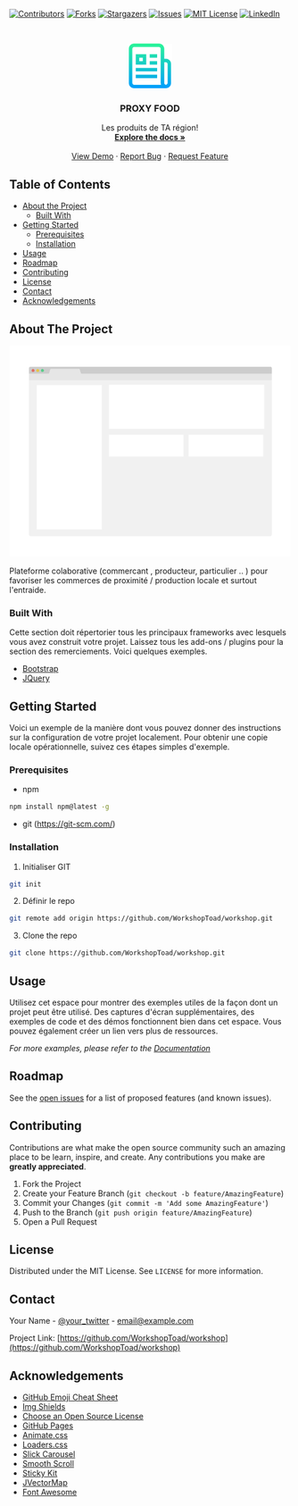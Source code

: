 <!--
*** Thanks for checking out this README Template. If you have a suggestion that would
*** make this better, please fork the repo and create a pull request or simply open
*** an issue with the tag "enhancement".
*** Thanks again! Now go create something AMAZING! :D
-->





<!-- PROJECT SHIELDS -->
<!--
*** I'm using markdown "reference style" links for readability.
*** Reference links are enclosed in brackets [ ] instead of parentheses ( ).
*** See the bottom of this document for the declaration of the reference variables
*** for contributors-url, forks-url, etc. This is an optional, concise syntax you may use.
*** https://www.markdownguide.org/basic-syntax/#reference-style-links
-->
[![Contributors][contributors-shield]][contributors-url]
[![Forks][forks-shield]][forks-url]
[![Stargazers][stars-shield]][stars-url]
[![Issues][issues-shield]][issues-url]
[![MIT License][license-shield]][license-url]
[![LinkedIn][linkedin-shield]][linkedin-url]



<!-- PROJECT LOGO -->
<br />
<p align="center">
  <a href="https://github.com/WorkshopToad/workshop">
    <img src="images/logo.png" alt="Logo" width="80" height="80">
  </a>

  <h3 align="center">PROXY FOOD</h3>

  <p align="center">
    Les produits de TA région!
    <br />
    <a href="https://github.com/WorkshopToad/workshop"><strong>Explore the docs »</strong></a>
    <br />
    <br />
    <a href="https://github.com/WorkshopToad/workshop">View Demo</a>
    ·
    <a href="https://github.com/WorkshopToad/workshop/issues">Report Bug</a>
    ·
    <a href="https://github.com/WorkshopToad/workshop/issues">Request Feature</a>
  </p>
</p>



<!-- TABLE OF CONTENTS -->
## Table of Contents

* [About the Project](#about-the-project)
  * [Built With](#built-with)
* [Getting Started](#getting-started)
  * [Prerequisites](#prerequisites)
  * [Installation](#installation)
* [Usage](#usage)
* [Roadmap](#roadmap)
* [Contributing](#contributing)
* [License](#license)
* [Contact](#contact)
* [Acknowledgements](#acknowledgements)



<!-- ABOUT THE PROJECT -->
## About The Project

[![Product Name Screen Shot][product-screenshot]](https://example.com)

Plateforme colaborative (commercant , producteur, particulier .. ) pour favoriser les commerces de proximité / production locale et surtout l'entraide.

### Built With

Cette section doit répertorier tous les principaux frameworks avec lesquels vous avez construit votre projet. Laissez tous les add-ons / plugins pour la section des remerciements. Voici quelques exemples.
* [Bootstrap](https://getbootstrap.com)
* [JQuery](https://jquery.com)


<!-- GETTING STARTED -->
## Getting Started

Voici un exemple de la manière dont vous pouvez donner des instructions sur la configuration de votre projet localement.
Pour obtenir une copie locale opérationnelle, suivez ces étapes simples d'exemple.

### Prerequisites


* npm
```sh
npm install npm@latest -g
```
* git (https://git-scm.com/)

### Installation

1. Initialiser GIT 
```sh
git init 
```
2. Définir le repo
```sh
git remote add origin https://github.com/WorkshopToad/workshop.git
```
3. Clone the repo
```sh
git clone https://github.com/WorkshopToad/workshop.git
```


<!-- USAGE EXAMPLES -->
## Usage


Utilisez cet espace pour montrer des exemples utiles de la façon dont un projet peut être utilisé. Des captures d'écran supplémentaires, des exemples de code et des démos fonctionnent bien dans cet espace. Vous pouvez également créer un lien vers plus de ressources.

_For more examples, please refer to the [Documentation](https://example.com)_



<!-- ROADMAP -->
## Roadmap

See the [open issues](https://github.com/WorkshopToad/workshop/issues) for a list of proposed features (and known issues).



<!-- CONTRIBUTING -->
## Contributing

Contributions are what make the open source community such an amazing place to be learn, inspire, and create. Any contributions you make are **greatly appreciated**.

1. Fork the Project
2. Create your Feature Branch (`git checkout -b feature/AmazingFeature`)
3. Commit your Changes (`git commit -m 'Add some AmazingFeature'`)
4. Push to the Branch (`git push origin feature/AmazingFeature`)
5. Open a Pull Request



<!-- LICENSE -->
## License

Distributed under the MIT License. See `LICENSE` for more information.



<!-- CONTACT -->
## Contact

Your Name - [@your_twitter](https://twitter.com/your_username) - email@example.com

Project Link: [https://github.com/WorkshopToad/workshop](https://github.com/WorkshopToad/workshop)



<!-- ACKNOWLEDGEMENTS -->
## Acknowledgements
* [GitHub Emoji Cheat Sheet](https://www.webpagefx.com/tools/emoji-cheat-sheet)
* [Img Shields](https://shields.io)
* [Choose an Open Source License](https://choosealicense.com)
* [GitHub Pages](https://pages.github.com)
* [Animate.css](https://daneden.github.io/animate.css)
* [Loaders.css](https://connoratherton.com/loaders)
* [Slick Carousel](https://kenwheeler.github.io/slick)
* [Smooth Scroll](https://github.com/cferdinandi/smooth-scroll)
* [Sticky Kit](http://leafo.net/sticky-kit)
* [JVectorMap](http://jvectormap.com)
* [Font Awesome](https://fontawesome.com)





<!-- MARKDOWN LINKS & IMAGES -->
<!-- https://www.markdownguide.org/basic-syntax/#reference-style-links -->
[contributors-shield]: https://img.shields.io/github/contributors/othneildrew/Best-README-Template.svg?style=flat-square
[contributors-url]: https://github.com/othneildrew/Best-README-Template/graphs/contributors
[forks-shield]: https://img.shields.io/github/forks/othneildrew/Best-README-Template.svg?style=flat-square
[forks-url]: https://github.com/othneildrew/Best-README-Template/network/members
[stars-shield]: https://img.shields.io/github/stars/othneildrew/Best-README-Template.svg?style=flat-square
[stars-url]: https://github.com/othneildrew/Best-README-Template/stargazers
[issues-shield]: https://img.shields.io/github/issues/othneildrew/Best-README-Template.svg?style=flat-square
[issues-url]: https://github.com/othneildrew/Best-README-Template/issues
[license-shield]: https://img.shields.io/github/license/othneildrew/Best-README-Template.svg?style=flat-square
[license-url]: https://github.com/othneildrew/Best-README-Template/blob/master/LICENSE.txt
[linkedin-shield]: https://img.shields.io/badge/-LinkedIn-black.svg?style=flat-square&logo=linkedin&colorB=555
[linkedin-url]: https://linkedin.com/in/othneildrew
[product-screenshot]: images/screenshot.png
